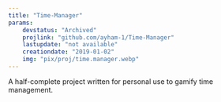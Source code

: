 ```yaml
---
title: "Time-Manager"
params:
    devstatus: "Archived"
    projlink: "github.com/ayham-1/Time-Manager"
    lastupdate: "not available"
    creationdate: "2019-01-02"
    img: "pix/proj/time.manager.webp"
---
```


A half-complete project written for personal use to gamify time management.
